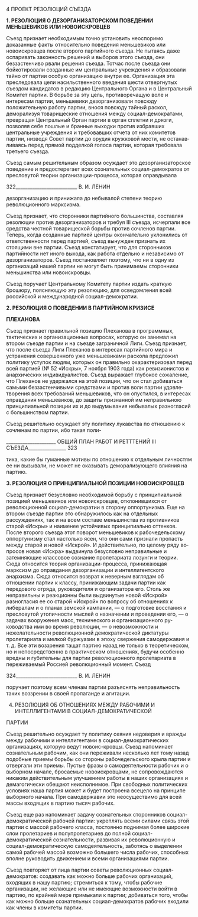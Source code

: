 4 ПРОЕКТ РЕЗОЛЮЦИЙ СЪЕЗДА

**1. РЕЗОЛЮЦИЯ О ДЕЗОРГАНИЗАТОРСКОМ ПОВЕДЕНИИ МЕНЬШЕВИКОВ ИЛИ НОВОИСКРОВЦЕВ**

Съезд признает необходимым точно установить неоспоримо доказанные факты от­носительно поведения меньшевиков или новоискровцев после второго партийного съезда. Не пытаясь даже оспаривать законность решений и выборов этого съезда, они беззастенчиво рвали решения съезда. Тотчас после съезда они бойкотировали создан­ные им центральные учреждения и образовали тайно от партии особую организацию внутри ее. Организация эта преследовала цели насильственного введения шести от­вергнутых съездом кандидатов в редакцию Центрального Органа и в Центральный Ко­митет партии. В борьбе за эту цель, противоречащую воле и интересам партии, мень­шевики дезорганизовали повсюду положительную работу партии, внося повсюду тай­ный раскол, деморализуя товарищеские отношения между социал-демократами, пре­вращая Центральный Орган партии в орган сплетни и дрязги, позволяя себе пошлые и бранные выходки против избравших центральные учреждения и требовавших отчета от них комитетов партии, низводя Совет партии до орудия кружковой мести, не останав­ливаясь перед прямой подделкой голоса партии, которая требовала третьего съезда.

Съезд самым решительным образом осуждает это дезорганизаторское поведение и предостерегает всех сознательных социал-демократов от пресловутой теории организа­ции-процесса, которая оправдывала

  

322__________________________ В. И. ЛЕНИН

дезорганизацию и принижала до небывалой степени теорию революционного марксиз­ма.

Съезд признает, что сторонники партийного большинства, составляя резолюции против дезорганизаторов и требуя III съезда, исчерпали все средства честной товари­щеской борьбы против сочленов партии. Теперь, когда созданные партией центры окончательно уклонились от ответственности перед партией, съезд вынужден признать их стоящими вне партии. Съезд констатирует, что для сторонников партийности нет иного выхода, как работа отдельно и независимо от дезорганизаторов. Съезд постанов­ляет поэтому, что ни в одну из организаций нашей партии не могут быть принимаемы сторонники меньшинства или новоискровцы.

Съезд поручает Центральному Комитету партии издать краткую брошюру, пояс­няющую эту резолюцию, для осведомления всей российской и международной социал-демократии.

**2. РЕЗОЛЮЦИЯ О ПОВЕДЕНИИ В ПАРТИЙНОМ КРИЗИСЕ**

**ПЛЕХАНОВА**

Съезд признает правильной позицию Плеханова в программных, тактических и ор­ганизационных вопросах, которую он занимал на втором съезде партии и на съезде за­граничной Лиги. Съезд признает, что после съезда Лиги Плеханов в интересах партий­ного мира и устранения совершенного уже меньшевиками раскола предложил полити­ку уступок людям, которых он правильно охарактеризовал перед всей партией (№ 52 «Искры», 7 ноября 1903 года) как ревизионистов и анархических индивидуалистов. Съезд выражает глубокое сожаление, что Плеханов не удержался на этой позиции, что он стал добиваться самыми беззастенчивыми средствами и против воли партии удовле­творения всех требований меньшевиков, что он опустился, в интересах оправдания меньшевиков, до защиты признанной им неправильною принципиальной позиции их и до выдумывания небывалых разногласий с большинством партии.

Съезд решительно осуждает эту политику лукавства по отношению к сочленам по партии, ибо такая поли-

  

_____________________ ОБЩИЙ ПЛАН РАБОТ И РЕТТТЕНИЙ III СЪЕЗДА________________ 323

тика, какие бы гуманные мотивы по отношению к отдельным личностям ее ни вызыва­ли, не может не оказывать деморализующего влияния на партию.

**3. РЕЗОЛЮЦИЯ О ПРИНЦИПИАЛЬНОЙ ПОЗИЦИИ НОВОИСКРОВЦЕВ**

Съезд признает безусловно необходимой борьбу с принципиальной позицией мень­шевиков или новоискровцев, отклонившихся от революционной социал-демократии в сторону оппортунизма. Еще на втором съезде партии это обнаружилось как на отдель­ных рассуждениях, так и на всем составе меньшинства из противников старой «Искры» и наименее устойчивых принципиально оттенков. После второго съезда этот поворот меньшевиков к рабочедельскому оппортунизму стал настолько ясен, что они сами при­знали пропасть между старой и новой «Искрой». И действительно, по целому ряду во­просов новая «Искра» выдвинула безусловно неправильные и затемняющие классовое сознание пролетариата лозунги и теории. Сюда относится теория организации-процесса, принижающая марксизм до оправдания дезорганизации и интеллигентского анархизма. Сюда относится возврат к неверным взглядам об отношении партии к клас­су, принижающим задачи партии как передового отряда, руководителя и организатора его. Столь же неправильны и реакционны были выдвинутые новой «Искрой» разногла­сия ее со старой «Искрой» по вопросу об отношениях к либералам и о планах земской кампании, — о подготовке восстания и пресловутой утопичности мыслей о назначении и проведении его, — о задачах вооружения масс, технического и организационного ру­ководства ими во время революции, — о невозможности и нежелательности революци­онной демократической диктатуры пролетариата и мелкой буржуазии в эпоху сверже­ния самодержавия и т. д. Все эти воззрения тащат партию назад не только в теоретиче­ском, но и непосредственно в практическом отношениях, будучи особенно вредны и губительны для партии революционного пролетариата в переживаемый Россией рево­люционный момент. Съезд

  

324__________________________ В. И. ЛЕНИН

поручает поэтому всем членам партии разъяснять неправильность таких воззрении в своей пропаганде и агитации.

4. РЕЗОЛЮЦИЯ ОБ ОТНОШЕНИЯХ МЕЖДУ РАБОЧИМИ И ИНТЕЛЛИГЕНТАМИ В СОЦИАЛ-ДЕМОКРАТИЧЕСКОЙ

ПАРТИИ

Съезд решительно осуждает ту политику сеяния недоверия и вражды между рабочи­ми и интеллигентами в социал-демократических организациях, которую ведут новоис-кровцы. Съезд напоминает сознательным рабочим, как они переживали несколько лет тому назад подобные приемы борьбы со стороны рабочедельского крыла партии и от­вергали эти приемы. Пустые фразы о самодеятельности рабочих и о выборном начале, бросаемые новоискровцами, не сопровождаются никаким действительным улучшением работы в наших организациях и демагогически обещают неисполнимое. При свобод­ных политических условиях наша партия может и будет построена всецело на принци­пе выборного начала. При самодержавии это неосуществимо для всей массы входящих в партию тысяч рабочих.

Съезд еще раз напоминает задачу сознательных сторонников социал-демократической рабочей партии: укреплять всеми силами связь этой партии с массой рабочего класса, постоянно поднимая более широкие слои пролетариев и полупролета­риев до полной социал-демократической сознательности, развивая их революционную и социал-демократическую самодеятельность, заботясь о выделении самой рабочей массой возможно большего числа рабочих, способных вполне руководить движением и всеми организациями партии.

Съезд повторяет от лица партии советы революционных социал-демократов: созда­вать как можно больше рабочих организаций, входящих в нашу партию; стремиться к тому, чтобы рабочие организации, не желающие или не имеющие возможности войти в партию, по крайней мере примыкали к партии; добиваться того, чтобы как можно больше сознательных социал-демократов рабочих входили как члены в комитеты пар­тии.